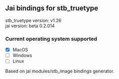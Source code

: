 ## Jai bindings for stb_truetype

stb_truetype version: v1.26</br>
jai version: beta 0.2.014

### Current operating system supported

- [x] MacOS
- [ ] Windows
- [ ] Linux

Based on jai modules/stb_image bindings generator.
